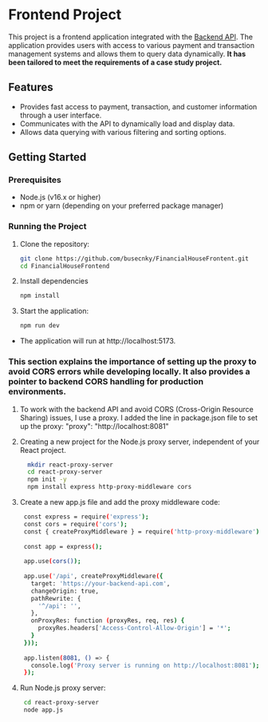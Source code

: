 # Frontend Project

This project is a frontend application integrated with the [Backend API](https://github.com/busecnky/FinancialHouseProject). The application provides users with access to various payment and transaction management systems and allows them to query data dynamically.
**It has been tailored to meet the requirements of a case study project.**

## Features

- Provides fast access to payment, transaction, and customer information through a user interface.
- Communicates with the API to dynamically load and display data.
- Allows data querying with various filtering and sorting options.

## Getting Started

### Prerequisites

- Node.js (v16.x or higher)
- npm or yarn (depending on your preferred package manager)

### Running the Project

1. Clone the repository:

   ```bash
   git clone https://github.com/busecnky/FinancialHouseFrontent.git
   cd FinancialHouseFrontend

2. Install dependencies
   ```bash
   npm install

3. Start the application:
   ```bash
   npm run dev

- The application will run at http://localhost:5173.



### This section explains the importance of setting up the proxy to avoid CORS errors while developing locally. It also provides a pointer to backend CORS handling for production environments.

1. To work with the backend API and avoid CORS (Cross-Origin Resource Sharing) issues, I use a proxy.  I added the line in package.json file to set up the proxy:
     "proxy": "http://localhost:8081"

2. Creating a new project for the Node.js proxy server, independent of your React project.
   ```bash
     mkdir react-proxy-server
     cd react-proxy-server
     npm init -y
     npm install express http-proxy-middleware cors

3. Create a new app.js file and add the proxy middleware code:
   ```bash
    const express = require('express');
    const cors = require('cors');
    const { createProxyMiddleware } = require('http-proxy-middleware');
  
    const app = express();
  
    app.use(cors());
  
    app.use('/api', createProxyMiddleware({
      target: 'https://your-backend-api.com', 
      changeOrigin: true,
      pathRewrite: {
        '^/api': '', 
      },
      onProxyRes: function (proxyRes, req, res) {
        proxyRes.headers['Access-Control-Allow-Origin'] = '*'; 
      }
    }));
    
    app.listen(8081, () => {
      console.log('Proxy server is running on http://localhost:8081');
    });

5. Run Node.js proxy server:
   ```bash
    cd react-proxy-server
    node app.js


